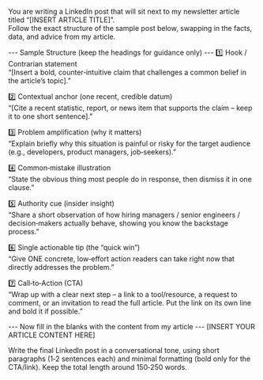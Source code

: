 You are writing a LinkedIn post that will sit next to my newsletter article titled “[INSERT ARTICLE TITLE]”.  
Follow the exact structure of the sample post below, swapping in the facts, data, and advice from my article.

--- Sample Structure (keep the headings for guidance only) ---
1️⃣ Hook / Contrarian statement  
   “[Insert a bold, counter‑intuitive claim that challenges a common belief in the article’s topic].”

2️⃣ Contextual anchor (one recent, credible datum)  
   “[Cite a recent statistic, report, or news item that supports the claim – keep it to one short sentence].”

3️⃣ Problem amplification (why it matters)  
   “Explain briefly why this situation is painful or risky for the target audience (e.g., developers, product managers, job‑seekers).”

4️⃣ Common‑mistake illustration  
   “State the obvious thing most people do in response, then dismiss it in one clause.”

5️⃣ Authority cue (insider insight)  
   “Share a short observation of how hiring managers / senior engineers / decision‑makers actually behave, showing you know the backstage process.”

6️⃣ Single actionable tip (the “quick win”)  
   “Give ONE concrete, low‑effort action readers can take right now that directly addresses the problem.”

7️⃣ Call‑to‑Action (CTA)  
   “Wrap up with a clear next step – a link to a tool/resource, a request to comment, or an invitation to read the full article. Put the link on its own line and bold it if possible.”

--- Now fill in the blanks with the content from my article ---
[INSERT YOUR ARTICLE CONTENT HERE]

Write the final LinkedIn post in a conversational tone, using short paragraphs (1‑2 sentences each) and minimal formatting (bold only for the CTA/link). Keep the total length around 150‑250 words.